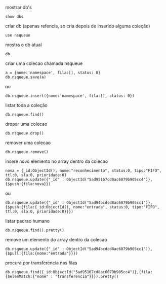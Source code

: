 mostrar db's

	show dbs

criar db (apenas refencia, so cria depois de inserido alguma coleção)

	use nsqueue

mostra o db atual

	db

criar uma colecao chamada nsqueue

	a = {nome:'namespace', fila:[], status: 0}
	db.nsqueue.save(a)
ou

	db.nsqueue.insert({nome:'namespace', fila:[], status: 0})


listar toda a coleção

	db.nsqueue.find()

dropar uma colecao

	db.nsqueue.drop()

remover uma colecao

	db.nsqueue.remove()


insere novo elemento no array dentro da colecao

	nova = {_id:ObjectId(), nome:"reconhecimento", status:0, tipo:"FIFO", ttl:0, sla:0, prioridade:0}
	db.nsqueue.update({"_id" : ObjectId("5ad95167cd8ac6079b905cc4")},{$push:{fila:nova}})

ou

	db.nsqueue.update({"_id" : ObjectId("5ad94bcdcd8ac6079b905cc1")},{$push:{fila:{_id:ObjectId(), nome:"entrada", status:0, tipo:"FIFO", ttl:0, sla:0, prioridade:0}}})

listar padrao humano

	db.nsqueue.find().pretty()

remove um elemento do array dentro da colecao

	db.nsqueue.update({"_id" : ObjectId("5ad94bcdcd8ac6079b905cc1")},{$pull:{fila:{nome:"entrada"}}})

procura por transferencia nas filas

	db.nsqueue.find({_id:ObjectId("5ad95167cd8ac6079b905cc4")},{fila:{$elemMatch:{"nome" : "transferencia"}}}).pretty()
